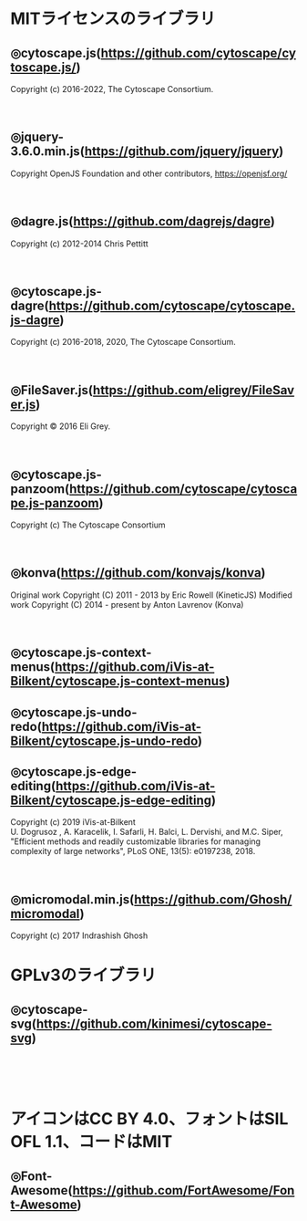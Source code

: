# MITライセンスのライブラリ
## ◎cytoscape.js(https://github.com/cytoscape/cytoscape.js/)
Copyright (c) 2016-2022, The Cytoscape Consortium.
<br><br><br>

## ◎jquery-3.6.0.min.js(https://github.com/jquery/jquery)
Copyright OpenJS Foundation and other contributors, https://openjsf.org/
<br><br><br>

## ◎dagre.js(https://github.com/dagrejs/dagre)
Copyright (c) 2012-2014 Chris Pettitt
<br><br><br>

## ◎cytoscape.js-dagre(https://github.com/cytoscape/cytoscape.js-dagre)
Copyright (c) 2016-2018, 2020, The Cytoscape Consortium.
<br><br><br>

## ◎FileSaver.js(https://github.com/eligrey/FileSaver.js)  
Copyright © 2016 Eli Grey.
<br><br><br>

## ◎cytoscape.js-panzoom(https://github.com/cytoscape/cytoscape.js-panzoom)
Copyright (c) The Cytoscape Consortium
<br><br><br>

## ◎konva(https://github.com/konvajs/konva)
Original work Copyright (C) 2011 - 2013 by Eric Rowell (KineticJS)
Modified work Copyright (C) 2014 - present by Anton Lavrenov (Konva)
<br><br><br>

## ◎cytoscape.js-context-menus(https://github.com/iVis-at-Bilkent/cytoscape.js-context-menus)
## ◎cytoscape.js-undo-redo(https://github.com/iVis-at-Bilkent/cytoscape.js-undo-redo)
## ◎cytoscape.js-edge-editing(https://github.com/iVis-at-Bilkent/cytoscape.js-edge-editing)
Copyright (c) 2019 iVis-at-Bilkent  
U. Dogrusoz , A. Karacelik, I. Safarli, H. Balci, L. Dervishi, and M.C. Siper, "Efficient methods and readily customizable libraries for managing complexity of large networks", PLoS ONE, 13(5): e0197238, 2018.
<br><br><br>

## ◎micromodal.min.js(https://github.com/Ghosh/micromodal)
Copyright (c) 2017 Indrashish Ghosh

# GPLv3のライブラリ
## ◎cytoscape-svg(https://github.com/kinimesi/cytoscape-svg)
<br><br><br>

# アイコンはCC BY 4.0、フォントはSIL OFL 1.1、コードはMIT

## ◎Font-Awesome(https://github.com/FortAwesome/Font-Awesome)
<br><br><br>
